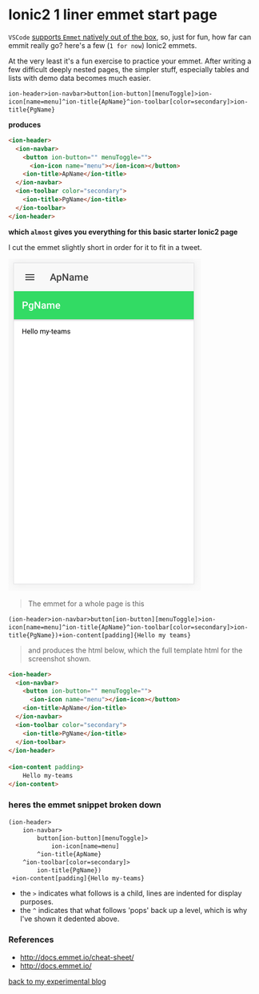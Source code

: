 # Ionic2 1 liner emmet start page

`VSCode` [supports `Emmet` natively out of the box](http://docs.emmet.io/), so, just for fun, how far can emmit really go? here's a few (`1 for now`) Ionic2 emmets. 

At the very least it's a fun exercise to practice your emmet. After writing a few difficult deeply nested pages, the simpler stuff, especially tables and lists with demo data becomes much easier.

```
ion-header>ion-navbar>button[ion-button][menuToggle]>ion-icon[name=menu]^ion-title{ApName}^ion-toolbar[color=secondary]>ion-title{PgName}
```

**produces**

```html
<ion-header>
  <ion-navbar>
    <button ion-button="" menuToggle="">
      <ion-icon name="menu"></ion-icon></button>
    <ion-title>ApName</ion-title>
  </ion-navbar>
  <ion-toolbar color="secondary">
    <ion-title>PgName</ion-title>
  </ion-toolbar>
</ion-header>
```

**which `almost` gives you everything for this basic starter Ionic2 page**

I cut the emmet slightly short in order for it to fit in a tweet. 

![basic starter Ionic2 page generated using emmet](img/emmet-ionic.png)

> The emmet for a whole page is this

```Emmet
(ion-header>ion-navbar>button[ion-button][menuToggle]>ion-icon[name=menu]^ion-title{ApName}^ion-toolbar[color=secondary]>ion-title{PgName})+ion-content[padding]{Hello my teams}
```

> and produces the html below, which the full template html for the screenshot shown. 

```html
<ion-header>
  <ion-navbar>
    <button ion-button="" menuToggle="">
      <ion-icon name="menu"></ion-icon></button>
    <ion-title>ApName</ion-title>
  </ion-navbar>
  <ion-toolbar color="secondary">
    <ion-title>PgName</ion-title>
  </ion-toolbar>
</ion-header>

<ion-content padding>
    Hello my-teams
</ion-content>

```

### heres the emmet snippet broken down

```
(ion-header>
    ion-navbar>
        button[ion-button][menuToggle]>
            ion-icon[name=menu]
        ^ion-title{ApName}
    ^ion-toolbar[color=secondary]>
        ion-title{PgName})
 +ion-content[padding]{Hello my-teams}
```

* the ` > ` indicates what follows is a child, lines are indented for display purposes.
* the ` ^ ` indicates that what follows 'pops' back up a level, which is why I've shown it dedented above. 

### References

* http://docs.emmet.io/cheat-sheet/
* http://docs.emmet.io/

[back to my experimental blog](../../README.md)